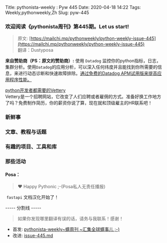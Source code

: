 Title: pythonista-weekly : Pyw 445
Date: 2020-04-18 14:22
Tags: Weekly,pythonweekly,Zh 
Slug: pyw-445

### 欢迎阅读《pythonista周刊》第445期。Let us start!


>原文: [https://mailchi.mp/pythonweekly/python-weekly-issue-445](https://mailchi.mp/pythonweekly/python-weekly-issue-445)  
>翻译：Dustyposa

**来自赞助商（PS：原文的赞助商）:**
使用 `Datadog` 监控你的python指标，日志，集群分析。使用`Datadog`的应用分析，可以深入任何纬度并且能找到你所需要的信息，来进行动态诊断和快速故障排除。[通过免费的Datadog APM试用版来提高应用程序性能。](https://www.datadoghq.com/dg/apm/ts-python-tracing/?utm_source=Advertisement&utm_medium=Advertisement&utm_campaign=PythonWeekly-Tshirt)

[python开发者都需要的Vettery](https://www.vettery.com/tech?utm_source=newsletter&utm_medium=pythonweekly&utm_term=tech&utm_content=grouped&utm_campaign=ad-77579)  
Vettery是一个招聘网站，它改变了人们应聘或者雇佣的方式。准备好换工作地方了吗？免费制作简历，你的薪资你说了算，现在就和顶级雇主的HR联系吧！

### 



### 新鲜事



### 文章、教程与话题



### 有趣的项目、工具和库





### 那些活动



#### Posa：

> ❤️ Happy Pythonic ;-(Posa私人无责任播报)  

​	`fastapi` 文档汉化开始了！

----- 分割线 -----

> 如果你发现哪里翻译有误的话，请务与我联系！感谢！




- 首发: [pythonista-weekly~蠎周刊 ~汇集全球蠎事儿 ;-)](http://weekly.pychina.org/python-weekly/pyw-445.html)
- 改进: [issue-445.md](https://github.com/PyChina/weekly/blob/master/content/python-weekly/issue%23445.md)

